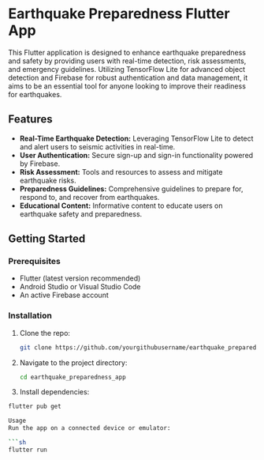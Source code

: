 # Earthquake Preparedness Flutter App

This Flutter application is designed to enhance earthquake preparedness and safety by providing users with real-time detection, risk assessments, and emergency guidelines. Utilizing TensorFlow Lite for advanced object detection and Firebase for robust authentication and data management, it aims to be an essential tool for anyone looking to improve their readiness for earthquakes.

## Features

- **Real-Time Earthquake Detection:** Leveraging TensorFlow Lite to detect and alert users to seismic activities in real-time.
- **User Authentication:** Secure sign-up and sign-in functionality powered by Firebase.
- **Risk Assessment:** Tools and resources to assess and mitigate earthquake risks.
- **Preparedness Guidelines:** Comprehensive guidelines to prepare for, respond to, and recover from earthquakes.
- **Educational Content:** Informative content to educate users on earthquake safety and preparedness.

## Getting Started

### Prerequisites

- Flutter (latest version recommended)
- Android Studio or Visual Studio Code
- An active Firebase account

### Installation

1. Clone the repo:
   ```sh
   git clone https://github.com/yourgithubusername/earthquake_preparedness_app.git
2. Navigate to the project directory:
   ```sh
   cd earthquake_preparedness_app
3. Install dependencies:
  ```sh
  flutter pub get

Usage
Run the app on a connected device or emulator:

  ```sh
  flutter run
